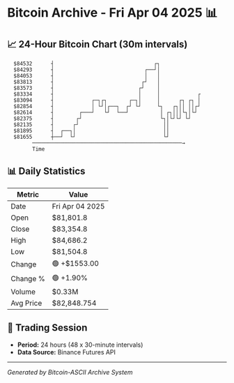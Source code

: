 # Bitcoin Archive - Fri Apr 04 2025 📊

## 📈 24-Hour Bitcoin Chart (30m intervals)

```
  $84532      ┤                                ┌┐              
  $84293      ┤                             ┌──┘│              
  $84053      ┤                             │   │              
  $83813      ┤                            ┌┘   │              
  $83573      ┤                           ┌┘    │              
  $83334      ┤                           │     │            ┌ 
  $83094      ┤            ┌─┐┌┐       ┌─┐│     │      ┌┐ ┌┐ │ 
  $82854      ┤            │ └┘│┌──┐  ┌┘ └┘     └┐   ┌┐││ ││┌┘ 
  $82614      ┤        ┌───┘   └┘  └──┘          │ ┌┐│││└┐│└┘  
  $82375      ┤       ┌┘                         └┐│└┘└┘ └┘    
  $82135      ┤      ┌┘                           ││           
  $81895      ┤  ┌──┐│                            ││           
  $81655      ┼──┘  └┘                            └┘           
        ────────────────────────────────────────────────→
        Time
```

## 📊 Daily Statistics

| Metric | Value |
|--------|-------|
| Date | Fri Apr 04 2025 |
| Open | $81,801.8 |
| Close | $83,354.8 |
| High | $84,686.2 |
| Low | $81,504.8 |
| Change | 🟢 +$1553.00 |
| Change % | 🟢 +1.90% |
| Volume | $0.33M |
| Avg Price | $82,848.754 |

## 📅 Trading Session

- **Period:** 24 hours (48 x 30-minute intervals)
- **Data Source:** Binance Futures API

---
*Generated by Bitcoin-ASCII Archive System*
